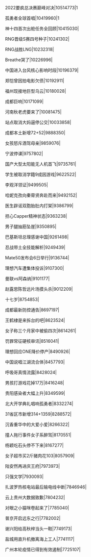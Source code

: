 2022要疯总决赛巅峰对决|10514773|1

孤勇者全球首唱|10419960|1

神十四首次出舱任务全回顾|10415030|

RNG晋级S赛四号种子|10241302|

RNG战胜LNG|10232318|

Breathe哭了|10226996|

中国进入台风核心影响时段|10196379|

郑恺曾因拍电影欠债|10192911|

福州现接地巨型乌云|10180028|

成都巨响|10171099|

河南秋老虎要来了|10081475|

站点取消大妈逼停公交|10033858|

成都本土新增72+52|9888350|

女孩怒斥酒驾母亲|9859076|

宁波停课|9757802|

国产大型太阳能无人机首飞|9735761|

学生被取消学籍9成因游戏|9622522|

李观洋领证|9499505|

哈妮克孜向秦霄贤奔赴而来|9492152|

医生辟谣双胞胎肚内打架|9386799|

担心Capper精神状态|9363238|

男子腿抽筋坠崖|9350895|

巴基斯坦总理感谢中国|9261498|

忍战带土全技能解析|9249439|

Mate50发布会6日举行|9136744|

理想汽车遭集体投诉|9107300|

曼联vs阿森纳|9101177|

赵露思陈哲远片场摸头杀|9012209|

十七岁|8754853|

成都最新防控通告|8697197|

王鹤棣是来拆台的吧|8623524|

女子称三个月家中被偷四次|8614261|

罚罪常征硬核审讯|8516041|

理想回应ONE降价停产|8490926|

中国说唱江湖流合体|8457793|

呼吸哥真情流露|8428024|

男孩打游戏花掉17万|8416248|

贵阳感染者大幅上升|8349599|

北大开学典礼唱响孤勇者|8332274|

31省区市新增314+1359|8288572|

沉香重华中的大爱小爱|8266322|

撞人拖行事件女子系醉驾|8170551|

杨颖吃石头停不下来|8167277|

女子超市买2斤猪肉花103|8057909|

陆安然再进庆王府|7973973|

只强文学|7930093|

扎波罗热核电站最后输电线中断|7846946|

云上贵州大数据致歉|7804232|

对眼之小猫咪卷起来了|7785040|

普京开启远东之行|7782002|

谢兴阳给高秋梓当头一鞋|7749173|

盐城用直升机撤离海上工人|7741117|

广州本轮疫情已得到有效遏制|7725107|


